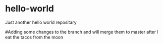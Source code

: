 # hello-world
Just another hello world repositary

#Adding some changes to the branch and will merge them to master after I eat the tacos from the moon
